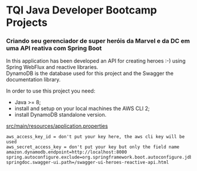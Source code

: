 # TQI Java Developer Bootcamp Projects
### Criando seu gerenciador de super heróis da Marvel e da DC em uma API reativa com Spring Boot
In this application has been developed an API for creating heroes :-) using Spring WebFlux and reactive libraries.  
DynamoDB is the database used for this project and the Swagger the documentation library.

In order to use this project you need:
- Java >= 8;
- install and setup on your local machines the AWS CLI 2;
- install DynamoDB standalone version.

[src/main/resources/application.properties](src/main/resources/application.properties)
```
aws_access_key_id = don't put your key here, the aws cli key will be used
aws_secret_access_key = don't put your key but only the field name
amazon.dynamodb.endpoint=http://localhost:8000
spring.autoconfigure.exclude=org.springframework.boot.autoconfigure.jdbc.DataSourceAutoConfiguration
springdoc.swagger-ui.path=/swagger-ui-heroes-reactive-api.html
```

